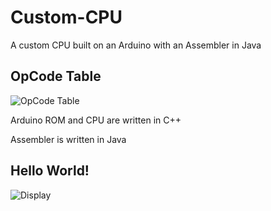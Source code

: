 # Custom-CPU
 A custom CPU built on an Arduino with an Assembler in Java

## OpCode Table
![OpCode Table](https://i.imgur.com/62kSwY1.png)

Arduino ROM and CPU are written in C++

Assembler is written in Java

## Hello World!
![Display](https://i.imgur.com/5AWbGrS.png)
